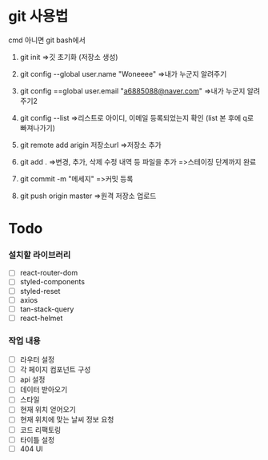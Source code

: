 # git 사용법

cmd 아니면 git bash에서

1. git init
   =>깃 초기화 (저장소 생성)

2. git config --global user.name "Woneeee"
   =>내가 누군지 알려주기

3. git config ==global user.email "a6885088@naver.com"
   =>내가 누군지 알려주기2

4. git config --list
   =>리스트로 아이디, 이메일 등록되었는지 확인 (list 본 후에 q로 빠져나가기)

5. git remote add arigin 저장소url
   =>저장소 추가

6. git add .
   =>변경, 추가, 삭제 수정 내역 등 파일을 추가
   =>스테이징 단계까지 완료

7. git commit -m "메세지"
   =>커밋 등록

8. git push origin master
   =>원격 저장소 업로드

<!-- --------------------------------------------------------->

# Todo

### 설치할 라이브러리

- [ ] react-router-dom
- [ ] styled-components
- [ ] styled-reset
- [ ] axios
- [ ] tan-stack-query
- [ ] react-helmet

### 작업 내용

- [ ] 라우터 설정
- [ ] 각 페이지 컴포넌트 구성
- [ ] api 설정
- [ ] 데이터 받아오기
- [ ] 스타일
- [ ] 현재 위치 얻어오기
- [ ] 현재 위치에 맞는 날씨 정보 요청
- [ ] 코드 리팩토링
- [ ] 타이틀 설정
- [ ] 404 UI
